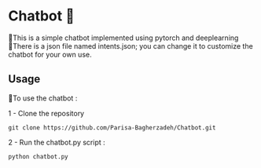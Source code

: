 # Chatbot 💭

🤖This is a simple chatbot implemented using pytorch and deeplearning  
📝There is a json file named intents.json; you can change it to customize the chatbot for your own use.

## Usage
💬To use the chatbot :  

1 - Clone the repository  
```
git clone https://github.com/Parisa-Bagherzadeh/Chatbot.git
```
2 - Run the chatbot.py script :
```
python chatbot.py
```
